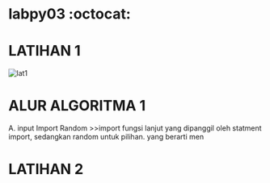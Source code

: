 # labpy03 :octocat:


# LATIHAN 1
![lat1](https://user-images.githubusercontent.com/56963083/68419799-846ed180-01cd-11ea-87aa-700ae87bf30c.PNG)


# ALUR ALGORITMA 1

A. input
Import Random
    >>import fungsi lanjut yang dipanggil oleh statment import, sedangkan random untuk pilihan. yang berarti men
    
# LATIHAN 2




 

